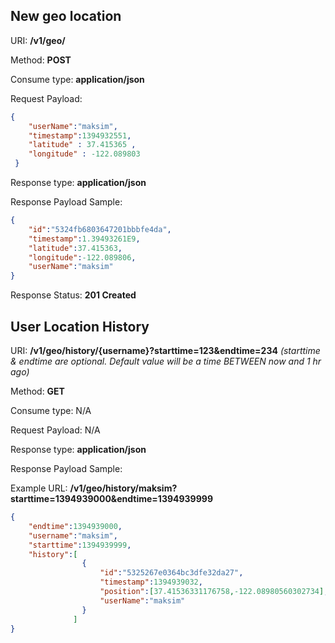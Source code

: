 New geo location
----------------------

URI: **/v1/geo/**

Method: **POST**

Consume type: **application/json**

Request Payload:

```json
{
    "userName":"maksim",
    "timestamp":1394932551,
    "latitude" : 37.415365 ,
    "longitude" : -122.089803
 }
```

Response type: **application/json**

Response Payload Sample:

```json
{
    "id":"5324fb6803647201bbbfe4da",
    "timestamp":1.39493261E9,
    "latitude":37.415363,
    "longitude":-122.089806,
    "userName":"maksim"
}
```

Response Status: **201 Created**

User Location History
---------------------
URI: **/v1/geo/history/{username}?starttime=123&endtime=234** *(starttime & endtime are optional. Default value will be a time BETWEEN now and 1 hr ago)*

Method: **GET**

Consume type: N/A

Request Payload: N/A

Response type: **application/json**

Response Payload Sample:

Example URL: **/v1/geo/history/maksim?starttime=1394939000&endtime=1394939999**

```json
{
    "endtime":1394939000,
    "username":"maksim",
    "starttime":1394939999,
    "history":[
                {
                    "id":"5325267e0364bc3dfe32da27",
                    "timestamp":1394939032,
                    "position":[37.41536331176758,-122.08980560302734],
                    "userName":"maksim"
                }
              ]
}
```











